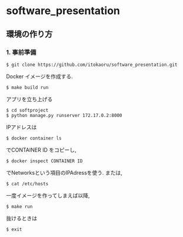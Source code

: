 # software_presentation
## 環境の作り方
### 1. 事前準備

```Shell
$ git clone https://github.com/itokaoru/software_presentation.git
```
Docker イメージを作成する.


```Shell
$ make build run
```

アプリを立ち上げる
```Shell
$ cd softproject
$ python manage.py runserver 172.17.0.2:8000
```
IPアドレスは
```Shell
$ docker container ls
```
でCONTAINER ID をコピーし,
```Shell
$ docker inspect CONTAINER ID
```
でNetworksという項目のIPAdressを使う.
または,
```Shell
$ cat /etc/hosts
```

一度イメージを作ってしまえば以降,
```Shell
$ make run
```
抜けるときは
```Shell
$ exit
```
